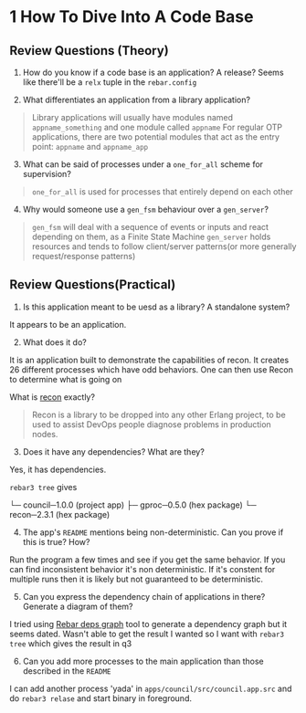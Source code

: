 # 1 How To Dive Into A Code Base

## Review Questions (Theory)

1. How do you know if a code base is an application? A release?
Seems like there'll be a `relx` tuple in the `rebar.config`

2. What differentiates an application from a library application?
> Library applications will usually have modules named `appname_something` and one module called `appname`
> For regular OTP applications, there are two potential modules that act as the entry point: `appname` and `appname_app`
3. What can be said of processes under a `one_for_all` scheme for supervision?
> `one_for_all` is used for processes that entirely depend on each other

4. Why would someone use a `gen_fsm` behaviour over a `gen_server`?
> `gen_fsm` will deal with a sequence of events or inputs and react depending on them, as a Finite State Machine
> `gen_server` holds resources and tends to follow client/server patterns(or more generally request/response patterns)


## Review Questions(Practical)

1. Is this application meant to be uesd as a library? A standalone system?

 It appears to be an application.

2. What does it do?

It is an application built to demonstrate the capabilities of recon. It creates 26 different processes which have odd behaviors. One can then use Recon to determine what is going on

What is [recon](https://ferd.github.io/recon/) exactly?
 > Recon is a library to be dropped into any other Erlang project, to be used to assist DevOps people diagnose problems in production nodes.


3. Does it have any dependencies? What are they?

Yes, it has dependencies.

`rebar3 tree` gives

└─ council─1.0.0 (project app)
   ├─ gproc─0.5.0 (hex package)
   └─ recon─2.3.1 (hex package)

4. The app's `README` mentions being non-deterministic. Can you prove if this is true? How?

Run the program a few times and see if you get the same behavior. If you can find inconsistent behavior it's non deterministic. If it's constent for multiple runs then it is likely but not guaranteed to be deterministic.

5. Can you express the dependency chain of applications in there? Generate a diagram of them?

I tried using [Rebar deps graph](https://github.com/emedia-project/rebar_deps_graph) tool to generate a dependency graph but it seems dated. Wasn't able to get the result I wanted so I want with `rebar3 tree` which gives the result in q3

6. Can you add more processes to the main application than those described in the `README`

I can add another process 'yada' in `apps/council/src/council.app.src` and do `rebar3 relase` and start binary in foreground. 

